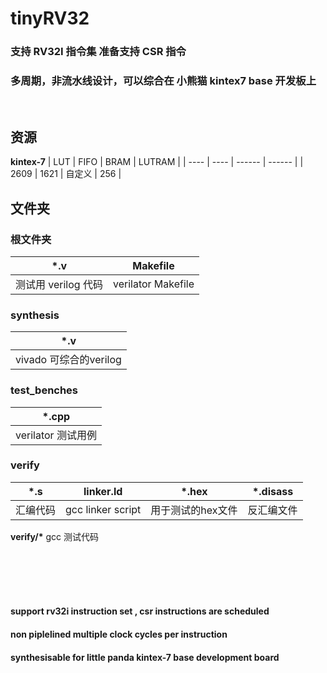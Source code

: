 # **tinyRV32**  
  
### 支持 RV32I 指令集 准备支持 CSR 指令  
### 多周期，非流水线设计，可以综合在 小熊猫 kintex7 base 开发板上  

<br>

## 资源 

**kintex-7**
|  LUT   | FIFO  |   BRAM  | LUTRAM | 
|  ----  | ----  |  ------ | ------ |
| 2609   | 1621  |   自定义 |  256   |

## 文件夹 

### 根文件夹
|  *.v                 |      Makefile        | 
|  ------------------  | -------------------- |  
|  测试用 verilog 代码  | verilator Makefile   |   

### **synthesis**

|  *.v                   | 
|  ------------------    |  
|  vivado 可综合的verilog  |    

### **test_benches**

|  *.cpp                   | 
|  ------------------      |  
|  verilator 测试用例        |

### **verify**

|  *.s                  | linker.ld          |   *.hex          |  *.disass
|  ------------------   |  ----------------  | ---------------- | -----------
|  汇编代码              |  gcc linker script |  用于测试的hex文件 |  反汇编文件
**verify/\***    gcc 测试代码


<br>
<br><br><br>

#### **support rv32i instruction set , csr instructions are scheduled**
#### **non piplelined multiple clock cycles per instruction**
#### **synthesisable for little panda kintex-7 base development board**

